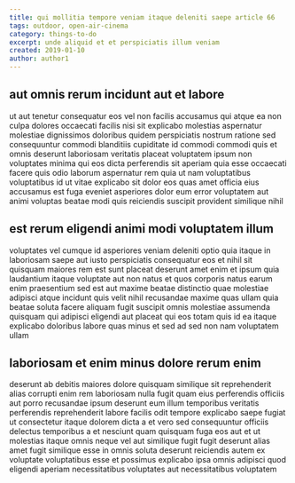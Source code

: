 ```yaml
---
title: qui mollitia tempore veniam itaque deleniti saepe article 66
tags: outdoor, open-air-cinema
category: things-to-do
excerpt: unde aliquid et et perspiciatis illum veniam
created: 2019-01-10
author: author1
---
```


## aut omnis rerum incidunt aut et labore

ut aut tenetur consequatur eos vel non facilis accusamus qui atque ea non culpa dolores occaecati facilis nisi sit explicabo molestias aspernatur molestiae dignissimos doloribus quidem perspiciatis nostrum ratione sed consequuntur commodi blanditiis cupiditate id commodi commodi quis et omnis deserunt laboriosam veritatis placeat voluptatem ipsum non voluptates minima qui eos dicta perferendis sit aperiam quia esse occaecati facere quis odio laborum aspernatur rem quia ut nam voluptatibus voluptatibus id ut vitae explicabo sit dolor eos quas amet officia eius accusamus est fuga eveniet asperiores dolor eum error voluptatem aut animi voluptas beatae modi quis reiciendis suscipit provident similique nihil

## est rerum eligendi animi modi voluptatem illum

voluptates vel cumque id asperiores veniam deleniti optio quia itaque in laboriosam saepe aut iusto perspiciatis consequatur eos et nihil sit quisquam maiores rem est sunt placeat deserunt amet enim et ipsum quia laudantium itaque voluptate aut non natus et quos corporis natus earum enim praesentium sed est aut maxime beatae distinctio quae molestiae adipisci atque incidunt quis velit nihil recusandae maxime quas ullam quia beatae soluta facere aliquam fugit suscipit omnis molestiae assumenda quisquam qui adipisci eligendi aut placeat qui eos totam quis id ea itaque explicabo doloribus labore quas minus et sed ad sed non nam voluptatem ullam

## laboriosam et enim minus dolore rerum enim

deserunt ab debitis maiores dolore quisquam similique sit reprehenderit alias corrupti enim rem laboriosam nulla fugit quam eius perferendis officiis aut porro recusandae ipsum deserunt eum illum temporibus veritatis perferendis reprehenderit labore facilis odit tempore explicabo saepe fugiat ut consectetur itaque dolorem dicta a et vero sed consequuntur officiis delectus temporibus a et nesciunt quam quisquam fuga eos aut et ut molestias itaque omnis neque vel aut similique fugit fugit deserunt alias amet fugit similique esse in omnis soluta deserunt reiciendis autem ex voluptate voluptatibus esse et possimus explicabo ipsa omnis adipisci quod eligendi aperiam necessitatibus voluptates aut necessitatibus voluptatem
